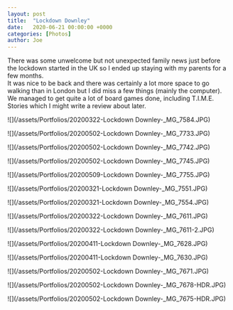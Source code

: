 ```yaml
---
layout: post
title:  "Lockdown Downley"
date:   2020-06-21 00:00:00 +0000
categories: [Photos]
author: Joe
---
```

There was some unwelcome but not unexpected family news just before the lockdown started in the UK so I ended up staying with my parents for a few months.  
It was nice to be back and there was certainly a lot more space to go walking than in London but I did miss a few things (mainly the computer). We managed to get quite a lot of board games done, including T.I.M.E. Stories which I might write a review about later.

![](/assets/Portfolios/20200322-Lockdown Downley-_MG_7584.JPG)
<!-- more -->

![](/assets/Portfolios/20200502-Lockdown Downley-_MG_7733.JPG)

![](/assets/Portfolios/20200502-Lockdown Downley-_MG_7742.JPG)

![](/assets/Portfolios/20200502-Lockdown Downley-_MG_7745.JPG)

![](/assets/Portfolios/20200509-Lockdown Downley-_MG_7755.JPG)

![](/assets/Portfolios/20200321-Lockdown Downley-_MG_7551.JPG)

![](/assets/Portfolios/20200321-Lockdown Downley-_MG_7554.JPG)

![](/assets/Portfolios/20200322-Lockdown Downley-_MG_7611.JPG)

![](/assets/Portfolios/20200322-Lockdown Downley-_MG_7611-2.JPG)

![](/assets/Portfolios/20200411-Lockdown Downley-_MG_7628.JPG)

![](/assets/Portfolios/20200411-Lockdown Downley-_MG_7630.JPG)

![](/assets/Portfolios/20200502-Lockdown Downley-_MG_7671.JPG)

![](/assets/Portfolios/20200502-Lockdown Downley-_MG_7678-HDR.JPG)

![](/assets/Portfolios/20200502-Lockdown Downley-_MG_7675-HDR.JPG)